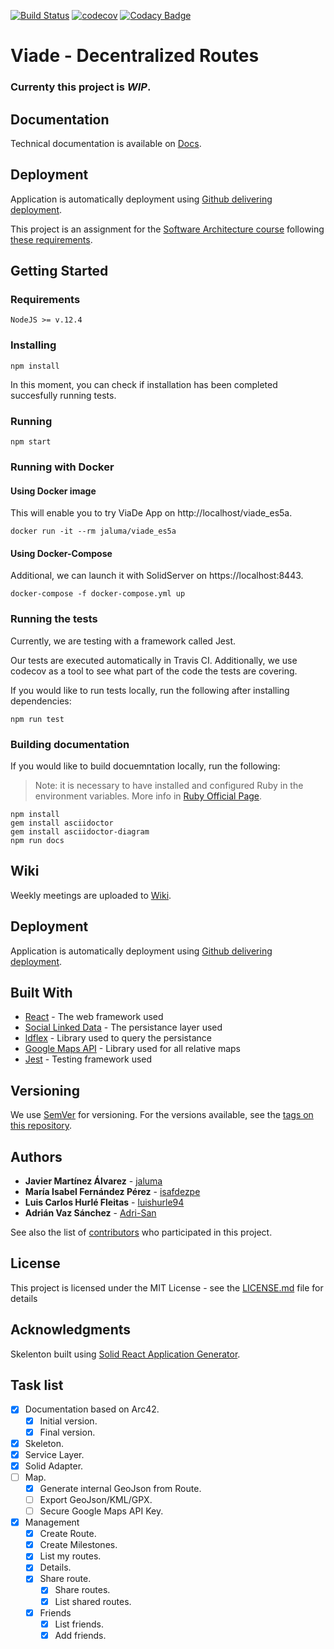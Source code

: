 [![Build Status](https://travis-ci.org/Arquisoft/viade_es5a.svg?branch=master)](https://travis-ci.org/Arquisoft/viade_es5a)
[![codecov](https://codecov.io/gh/Arquisoft/viade_es5a/branch/master/graph/badge.svg)](https://codecov.io/gh/Arquisoft/viade_es5a)
[![Codacy Badge](https://api.codacy.com/project/badge/Grade/d8f6122f4e3e41adb48be3785ae07a48)](https://www.codacy.com/gh/Arquisoft/viade_es5a?utm_source=github.com&amp;utm_medium=referral&amp;utm_content=Arquisoft/viade_es5a&amp;utm_campaign=Badge_Grade)

# Viade - Decentralized Routes
### Currenty this project is ***WIP***.

## Documentation

Technical documentation is available on [Docs](https://arquisoft.github.io/viade_es5a/docs).

## Deployment

Application is automatically deployment using [Github delivering deployment](https://arquisoft.github.io/viade_es5a/).

This project is an assignment for the [Software Architecture course](https://arquisoft.github.io/) following [these requirements](https://labra.solid.community/public/SoftwareArchitecture/AssignmentDescription/).

## Getting Started

### Requirements

```
NodeJS >= v.12.4
```

### Installing

```
npm install
```

In this moment, you can check if installation has been completed succesfully running tests.

### Running
```
npm start
```

### Running with Docker
#### Using Docker image
This will enable you to try ViaDe App on http://localhost/viade_es5a.
```
docker run -it --rm jaluma/viade_es5a
```

#### Using Docker-Compose
Additional, we can launch it with SolidServer on https://localhost:8443.
```
docker-compose -f docker-compose.yml up
```


### Running the tests

Currently, we are testing with a framework called Jest. 

Our tests are executed automatically in Travis CI. Additionally, we use codecov as a tool to see what part of the code the tests are covering.

If you would like to run tests locally, run the following after installing dependencies:
```
npm run test
```

### Building documentation

If you would like to build docuemntation locally, run the following:
> Note: it is necessary to have installed and configured Ruby in the environment variables. More info in [Ruby Official Page](https://rubygems.org/pages/download).

```
npm install
gem install asciidoctor
gem install asciidoctor-diagram 
npm run docs
```

## Wiki
Weekly meetings are uploaded to [Wiki](https://github.com/Arquisoft/viade_es5a/wiki).

## Deployment

Application is automatically deployment using [Github delivering deployment](https://arquisoft.github.io/viade_es5a/).

## Built With

* [React](https://reactjs.org/docs/getting-started.html) - The web framework used
* [Social Linked Data](https://github.com/solid) - The persistance layer used
* [ldflex](https://github.com/LDflex) - Library used to query the persistance
* [Google Maps API](https://developers.google.com/maps/documentation) - Library used for all relative maps
* [Jest](https://jestjs.io/) - Testing framework used

## Versioning

We use [SemVer](http://semver.org/) for versioning. For the versions available, see the [tags on this repository](https://github.com/Arquisoft/viade_es5a/tags). 

## Authors

* **Javier Martínez Álvarez** - [jaluma](https://github.com/jaluma)
* **María Isabel Fernández Pérez** - [isafdezpe](https://github.com/isafdezpe)
* **Luis Carlos Hurlé Fleitas** - [luishurle94](https://github.com/luishurle94)
* **Adrián Vaz Sánchez** - [Adri-San](https://github.com/Adri-San)

See also the list of [contributors](https://github.com/Arquisoft/viade_es5a/contributors) who participated in this project.

## License

This project is licensed under the MIT License - see the [LICENSE.md](LICENSE.md) file for details

## Acknowledgments

Skelenton built using [Solid React Application Generator](https://github.com/inrupt/generator-solid-react).

## Task list
- [x] Documentation based on Arc42.
  - [x] Initial version.
  - [x] Final version.
- [x] Skeleton.
- [x] Service Layer.
- [x] Solid Adapter.
- [ ] Map.
  - [x] Generate internal GeoJson from Route.
  - [ ] Export GeoJson/KML/GPX.
  - [ ] Secure Google Maps API Key.
- [x] Management
  - [x] Create Route.
  - [x] Create Milestones.
  - [x] List my routes.
  - [x] Details.
  - [x] Share route.
    - [x] Share routes.
    - [x] List shared routes.
  - [x] Friends
    - [x] List friends.
    - [x] Add friends.
